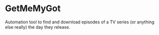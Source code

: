 # GetMeMyGot
Automation tool to find and download episodes of a TV series (or anything else really) the day they release.
